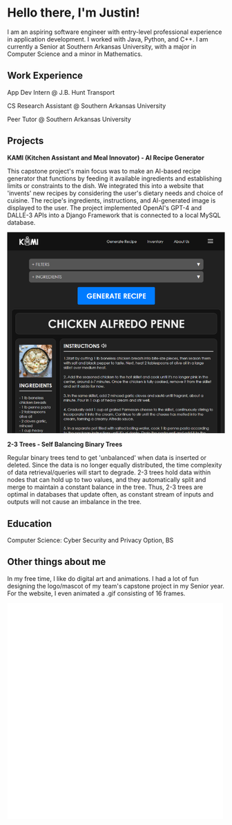 # Hello there, I'm Justin!

I am an aspiring software engineer with entry-level professional experience in application development. I worked with Java, Python, and C++. I am currently a Senior at Southern Arkansas University, with a major in Computer Science and a minor in Mathematics.

## **Work Experience**

App Dev Intern @ J.B. Hunt Transport

CS Research Assistant @ Southern Arkansas University

Peer Tutor @ Southern Arkansas University

## **Projects**

**KAMI (Kitchen Assistant and Meal Innovator) - AI Recipe Generator**

This capstone project's main focus was to make an AI-based recipe generator that functions by feeding it available ingredients and establishing limits or constraints to the dish. We integrated this into a website that 'invents' new recipes by considering the user's dietary needs and choice of cuisine. The recipe's ingredients, instructions, and AI-generated image is displayed to the user. The project implemented OpenAI's GPT-4 and DALLE-3 APIs into a Django Framework that is connected to a local MySQL database. 

![KAMI Website](/assets/img/KAMIWeb.PNG)

**2-3 Trees - Self Balancing Binary Trees**

Regular binary trees tend to get 'unbalanced' when data is inserted or deleted. Since the data is no longer equally distributed, the time complexity of data retrieval/queries will start to degrade. 2-3 trees hold data within nodes that can hold up to two values, and they automatically split and merge to maintain a constant balance in the tree. Thus, 2-3 trees are optimal in databases that update often, as constant stream of inputs and outputs will not cause an imbalance in the tree.

## **Education**
Computer Science: Cyber Security and Privacy Option, BS

## **Other things about me**
In my free time, I like do digital art and animations. I had a lot of fun designing the logo/mascot of my team's capstone project in my Senior year. For the website, I even animated a .gif consisting of 16 frames.

![KAMI logo](/assets/img/KAMIIcon.gif)